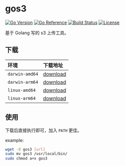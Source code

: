 # gos3

[![Go Version](https://img.shields.io/github/go-mod/go-version/shalldie/gos3?label=go&logo=go&style=flat-square)](https://github.com/shalldie/gos3)
[![Go Reference](https://pkg.go.dev/badge/github.com/shalldie/gos3.svg)](https://pkg.go.dev/github.com/shalldie/gos3)
[![Build Status](https://img.shields.io/github/workflow/status/shalldie/gos3/ci?label=build&logo=github&style=flat-square)](https://github.com/shalldie/gos3/actions)
[![License](https://img.shields.io/github/license/shalldie/gos3?logo=github&style=flat-square)](https://github.com/shalldie/gos3)

基于 Golang 写的 s3 上传工具。

## 下载

| 环境           | 下载地址                                                                                |
| :------------- | :-------------------------------------------------------------------------------------- |
| `darwin-amd64` | [download](https://github.com/shalldie/gos3/releases/download/latest/gos3.darwin-amd64) |
| `darwin-arm64` | [download](https://github.com/shalldie/gos3/releases/download/latest/gos3.darwin-arm64) |
| `linux-amd64`  | [download](https://github.com/shalldie/gos3/releases/download/latest/gos3.linux-amd64)  |
| `linux-arm64`  | [download](https://github.com/shalldie/gos3/releases/download/latest/gos3.linux-arm64)  |

## 使用

下载后直接执行即可，加入 `PATH` 更佳。

example:

```bash
wget -O gos3 [url]
sudo mv gos3 /usr/local/bin/
sudo chmod a+x gos3
```
